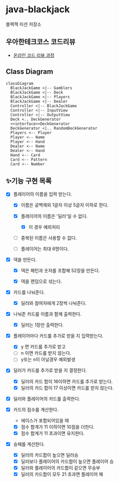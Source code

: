 # java-blackjack

블랙잭 미션 저장소

## 우아한테크코스 코드리뷰

- [온라인 코드 리뷰 과정](https://github.com/woowacourse/woowacourse-docs/blob/master/maincourse/README.md)

## Class Diagram

```mermaid
classDiagram
  BlackJackGame <|-- Gamblers
  BlackJackGame <|-- Deck
  BlackJackGame <|-- Players
  BlackJackGame <|-- Dealer
  Controller <|-- BlackJackGame
  Controller <|-- InputView
  Controller <|-- OutputView
  Deck <.. DeckGenerator
  <<interface>>DeckGenerator
  DeckGenerator <|.. RandomDeckGenerator
  Players <-- Player
  Player <-- Name
  Player <-- Hand
  Dealer <-- Name
  Dealer <-- Hand
  Hand <-- Card
  Card <-- Pattern
  Card <-- Number
```

## ✨기능 구현 목록

- [x] 플레이어의 이름을 입력 받는다.
  - [x] 이름은 공백제외 1글자 이상 5글자 이하로 한다.
  - [x] 플레이어의 이름은 '딜러'일 수 없다.
    - [x] 이 경우 예외처리
  - [ ] 중복된 이름은 사용할 수 없다.
  - [ ] 플레이어는 최대 6명이다.


- [x] 덱을 만든다.
  - [x] 덱은 패턴과 숫자를 조합해 52장을 만든다.
  - [x] 덱을 랜덤으로 섞는다.


- [x] 카드를 나눠준다.
  - [x] 딜러와 참여자에게 2장씩 나눠준다.


- [x] 나눠준 카드를 이름과 함께 출력한다.
  - [x] 딜러는 1장만 출력한다.


- [x] 플레이어마다 카드를 추가로 받을 지 입력받는다.
  - [x] y 면 카드를 추가로 받고
  - [ ] n 이면 카드를 받지 않는다.
  - [ ] y또는 n이 아닐경우 예외발생

- [x] 딜러가 카드를 추가로 받을 지 결정한다.
  - [x] 딜러의 카드 합이 16이하면 카드를 추가로 받는다.
  - [x] 딜러의 카드 합이 17 이상이면 카드를 받지 않는다.

- [x] 딜러와 플레이어의 카드를 출력한다.

- [x] 카드의 점수를 계산한다.
  - 에이스가 포함되어있을 때
  - [x] 점수 합계가 11 이하이면 10점을 더한다.
  - [x] 점수 합계가 11 초과이면 유지한다.

- [x] 승패를 계산한다.
  - [x] 딜러의 카드합이 높으면 딜러승
  - [x] 딜러보다 플레이어의 카드합이 높으면 플레이어 승
  - [x] 딜러와 플레이어의 카드합이 같으면 무승부
  - [x] 딜러의 카드합이 모두 21 초과면 플레이어 패
